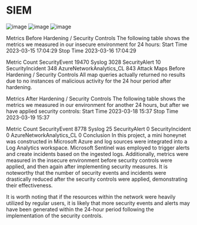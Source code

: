 # SIEM
![image](https://github.com/Paul5070/SIEM/assets/108010905/c5cd631d-859a-455f-87aa-2b9185354a84)
![image](https://github.com/Paul5070/SIEM/assets/108010905/acf9ac43-6079-4252-a88b-9a1fc7381ea4)
![image](https://github.com/Paul5070/SIEM/assets/108010905/2bd619ce-e49c-4257-bb79-79d4e5eddb45)


Metrics Before Hardening / Security Controls
The following table shows the metrics we measured in our insecure environment for 24 hours: Start Time 2023-03-15 17:04:29 Stop Time 2023-03-16 17:04:29

Metric	Count
SecurityEvent	19470
Syslog	3028
SecurityAlert	10
SecurityIncident	348
AzureNetworkAnalytics_CL	843
Attack Maps Before Hardening / Security Controls
All map queries actually returned no results due to no instances of malicious activity for the 24 hour period after hardening.

Metrics After Hardening / Security Controls
The following table shows the metrics we measured in our environment for another 24 hours, but after we have applied security controls: Start Time 2023-03-18 15:37 Stop Time 2023-03-19 15:37

Metric	Count
SecurityEvent	8778
Syslog	25
SecurityAlert	0
SecurityIncident	0
AzureNetworkAnalytics_CL	0
Conclusion
In this project, a mini honeynet was constructed in Microsoft Azure and log sources were integrated into a Log Analytics workspace. Microsoft Sentinel was employed to trigger alerts and create incidents based on the ingested logs. Additionally, metrics were measured in the insecure environment before security controls were applied, and then again after implementing security measures. It is noteworthy that the number of security events and incidents were drastically reduced after the security controls were applied, demonstrating their effectiveness.

It is worth noting that if the resources within the network were heavily utilized by regular users, it is likely that more security events and alerts may have been generated within the 24-hour period following the implementation of the security controls.
